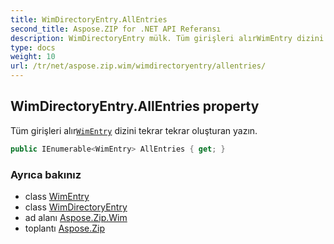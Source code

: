 ```yaml
---
title: WimDirectoryEntry.AllEntries
second_title: Aspose.ZIP for .NET API Referansı
description: WimDirectoryEntry mülk. Tüm girişleri alırWimEntry dizini tekrar tekrar oluşturan yazın.
type: docs
weight: 10
url: /tr/net/aspose.zip.wim/wimdirectoryentry/allentries/
---
```

## WimDirectoryEntry.AllEntries property

Tüm girişleri alır[`WimEntry`](../../wimentry/) dizini tekrar tekrar oluşturan yazın.

```csharp
public IEnumerable<WimEntry> AllEntries { get; }
```

### Ayrıca bakınız

* class [WimEntry](../../wimentry/)
* class [WimDirectoryEntry](../)
* ad alanı [Aspose.Zip.Wim](../../wimdirectoryentry/)
* toplantı [Aspose.Zip](../../../)


